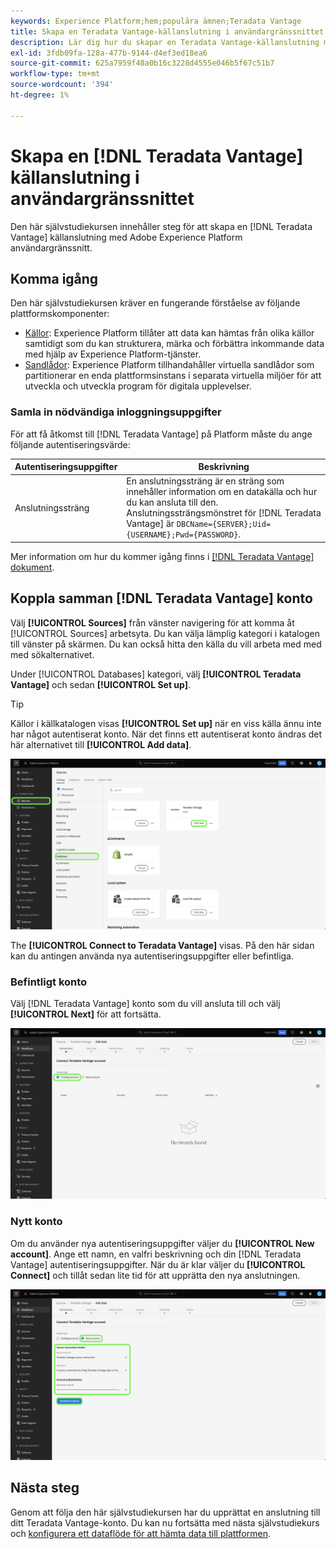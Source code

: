 ```yaml
---
keywords: Experience Platform;hem;populära ämnen;Teradata Vantage
title: Skapa en Teradata Vantage-källanslutning i användargränssnittet
description: Lär dig hur du skapar en Teradata Vantage-källanslutning med Adobe Experience Platform-gränssnittet.
exl-id: 3fdb09fa-128a-477b-9144-d4ef3ed18ea6
source-git-commit: 625a7959f48a0b16c3228d4555e046b5f67c51b7
workflow-type: tm+mt
source-wordcount: '394'
ht-degree: 1%

---
```


# Skapa en [!DNL Teradata Vantage] källanslutning i användargränssnittet

Den här självstudiekursen innehåller steg för att skapa en [!DNL Teradata Vantage] källanslutning med Adobe Experience Platform användargränssnitt.

## Komma igång

Den här självstudiekursen kräver en fungerande förståelse av följande plattformskomponenter:

* [Källor](../../../../home.md): Experience Platform tillåter att data kan hämtas från olika källor samtidigt som du kan strukturera, märka och förbättra inkommande data med hjälp av Experience Platform-tjänster.
* [Sandlådor](../../../../../sandboxes/home.md): Experience Platform tillhandahåller virtuella sandlådor som partitionerar en enda plattformsinstans i separata virtuella miljöer för att utveckla och utveckla program för digitala upplevelser.

### Samla in nödvändiga inloggningsuppgifter

För att få åtkomst till [!DNL Teradata Vantage] på Platform måste du ange följande autentiseringsvärde:

| Autentiseringsuppgifter | Beskrivning |
| ---------- | ----------- |
| Anslutningssträng | En anslutningssträng är en sträng som innehåller information om en datakälla och hur du kan ansluta till den. Anslutningssträngsmönstret för [!DNL Teradata Vantage] är `DBCName={SERVER};Uid={USERNAME};Pwd={PASSWORD}`. |

Mer information om hur du kommer igång finns i [[!DNL Teradata Vantage] dokument](https://docs.teradata.com/r/Teradata-VantageTM-Advanced-SQL-Engine-Security-Administration/July-2021/Setting-Up-the-Administrative-Infrastructure/Controlling-Access-to-the-Operating-System/Working-with-OS-Level-Security-Options).

## Koppla samman [!DNL Teradata Vantage] konto

Välj **[!UICONTROL Sources]** från vänster navigering för att komma åt [!UICONTROL Sources] arbetsyta. Du kan välja lämplig kategori i katalogen till vänster på skärmen. Du kan också hitta den källa du vill arbeta med med med sökalternativet.

Under [!UICONTROL Databases] kategori, välj **[!UICONTROL Teradata Vantage]** och sedan **[!UICONTROL Set up]**.

>[!TIP]
>
>Källor i källkatalogen visas **[!UICONTROL Set up]** när en viss källa ännu inte har något autentiserat konto. När det finns ett autentiserat konto ändras det här alternativet till **[!UICONTROL Add data]**.

![Källkatalogen med Teradata Vantage-källan markerad.](../../../../images/tutorials/create/teradata/catalog.png)

The **[!UICONTROL Connect to Teradata Vantage]** visas. På den här sidan kan du antingen använda nya autentiseringsuppgifter eller befintliga.

### Befintligt konto

Välj [!DNL Teradata Vantage] konto som du vill ansluta till och välj **[!UICONTROL Next]** för att fortsätta.

![Den befintliga kontosidan på arbetsytan för källor.](../../../../images/tutorials/create/teradata/existing.png)

### Nytt konto

Om du använder nya autentiseringsuppgifter väljer du **[!UICONTROL New account]**. Ange ett namn, en valfri beskrivning och din [!DNL Teradata Vantage] autentiseringsuppgifter. När du är klar väljer du **[!UICONTROL Connect]** och tillåt sedan lite tid för att upprätta den nya anslutningen.

![Det nya gränssnittet för att skapa konton i källarbetsytan.](../../../../images/tutorials/create/teradata/new.png)

## Nästa steg

Genom att följa den här självstudiekursen har du upprättat en anslutning till ditt Teradata Vantage-konto. Du kan nu fortsätta med nästa självstudiekurs och [konfigurera ett dataflöde för att hämta data till plattformen](../../dataflow/databases.md).
